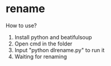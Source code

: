 # rename
How to use?
1. Install python and beatifulsoup
2. Open cmd in the folder
3. Input "python dlrename.py" to run it
4. Waiting for renaming
